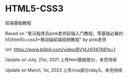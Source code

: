 # HTML5-CSS3
前端基础教程

Based on "黑马程序员pink老师前端入门教程，零基础必看的h5(html5)+css3+移动端前端视频教程" by pink老师

Url: https://www.bilibili.com/video/BV14J4114768?p=1

Update on July, 21st, 2021 
上传html基础部分，未完待续

Update on March, 1st, 2023 
上传/css部分/day3，未完待续
